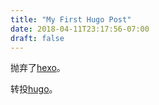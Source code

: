 ```yaml
---
title: "My First Hugo Post"
date: 2018-04-11T23:17:56-07:00
draft: false
---
```

抛弃了[hexo](https://github.com/hexojs/hexo)。

转投[hugo](https://github.com/gohugoio/hugo)。
